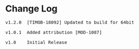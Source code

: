 # Change Log
<pre>
v1.2.0  [TIMOB-18092] Updated to build for 64bit

v1.0.1	Added attribution [MOD-1087]
	
v1.0    Initial Release
